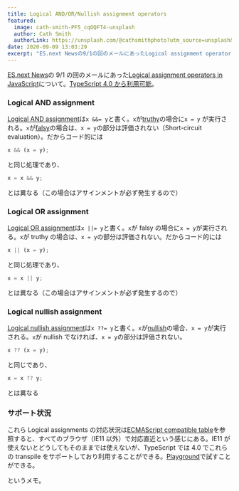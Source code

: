 ```yaml
---
title: Logical AND/OR/Nullish assignment operators
featured:
  image: cath-smith-PF5_cqOQFT4-unsplash
  author: Cath Smith
  authorLink: https://unsplash.com/@cathsmithphoto?utm_source=unsplash&utm_medium=referral&utm_content=creditCopyText
date: 2020-09-09 13:03:29
excerpt: "ES.next Newsの9/1の回のメールにあったLogical assignment operators in JavaScriptについて。TypeScript 4.0 から利用可能。"
---
```


[ES.next News](http://esnextnews.com/)の 9/1 の回のメールにあった[Logical assignment operators in JavaScript](https://dev.to/hemanth/logical-assignment-operators-in-javascript-inh)について。[TypeScript 4.0 から利用可能](https://devblogs.microsoft.com/typescript/announcing-typescript-4-0-rc/#short-circuiting-assignment-operators)。

### Logical AND assignment

[Logical AND assignment](https://developer.mozilla.org/en-US/docs/Web/JavaScript/Reference/Operators/Logical_AND_assignment)は`x &&= y`と書く。`x`が[truthy](https://developer.mozilla.org/en-US/docs/Glossary/truthy)の場合に`x = y` が実行される。`x`が[falsy](https://developer.mozilla.org/en-US/docs/Glossary/falsy)の場合は、`x = y`の部分は評価されない（Short-circuit evaluation）。だからコード的には

```javascript
x && (x = y);
```

と同じ処理であり、

```javascript
x = x && y;
```

とは異なる（この場合はアサインメントが必ず発生するので）

### Logical OR assignment

[Logical OR assignment](https://developer.mozilla.org/en-US/docs/Web/JavaScript/Reference/Operators/Logical_OR_assignment)は`x ||= y`と書く。`x`が falsy の場合に`x = y`が実行される。`x`が truthy の場合は、`x = y`の部分は評価されない。だからコード的には

```javascript
x || (x = y);
```

と同じ処理であり、

```javascript
x = x || y;
```

とは異なる（この場合はアサインメントが必ず発生するので）

### Logical nullish assignment

[Logical nullish assignment](https://developer.mozilla.org/en-US/docs/Web/JavaScript/Reference/Operators/Logical_nullish_assignment)は`x ??= y`と書く。`x`が[nullish](https://developer.mozilla.org/en-US/docs/Glossary/nullish)の場合、`x = y`が実行される。`x`が nullish でなければ、`x = y`の部分は評価されない。

```javascript
x ?? (x = y);
```

と同じであり、

```javascript
x = x ?? y;
```

とは異なる

### サポート状況

これら Logical assignments の対応状況は[ECMAScript compatible table](http://kangax.github.io/compat-table/es2016plus/#test-Logical_Assignment)を参照すると、すべてのブラウザ（IE11 以外）で対応直近という感じにある。IE11 が使えないとどうしてもそのままでは使えないが、TypeScript では 4.0 でこれらの transpile をサポートしており利用することができる。[Playground](https://www.typescriptlang.org/play?ts=4.0.2)で試すことができる。

というメモ。
